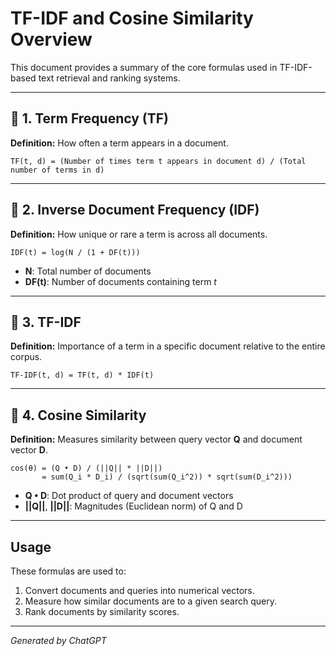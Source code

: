 # TF-IDF and Cosine Similarity Overview

This document provides a summary of the core formulas used in TF-IDF-based text retrieval and ranking systems.

---

## 📘 1. Term Frequency (TF)
**Definition:** How often a term appears in a document.

```
TF(t, d) = (Number of times term t appears in document d) / (Total number of terms in d)
```

---

## 📗 2. Inverse Document Frequency (IDF)
**Definition:** How unique or rare a term is across all documents.

```
IDF(t) = log(N / (1 + DF(t)))
```
- **N**: Total number of documents
- **DF(t)**: Number of documents containing term *t*

---

## 📙 3. TF-IDF
**Definition:** Importance of a term in a specific document relative to the entire corpus.

```
TF-IDF(t, d) = TF(t, d) * IDF(t)
```

---

## 📕 4. Cosine Similarity
**Definition:** Measures similarity between query vector **Q** and document vector **D**.

```
cos(θ) = (Q • D) / (||Q|| * ||D||)
       = sum(Q_i * D_i) / (sqrt(sum(Q_i^2)) * sqrt(sum(D_i^2)))
```

- **Q • D**: Dot product of query and document vectors
- **||Q||**, **||D||**: Magnitudes (Euclidean norm) of Q and D

---

## Usage
These formulas are used to:
1. Convert documents and queries into numerical vectors.
2. Measure how similar documents are to a given search query.
3. Rank documents by similarity scores.

---

*Generated by ChatGPT*